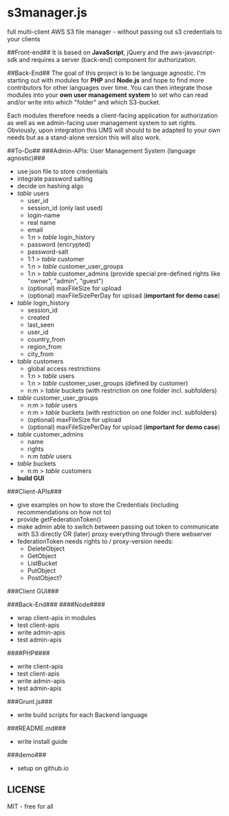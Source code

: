 # s3manager.js #
full multi-client AWS S3 file manager - without passing out s3 credentials to your clients

##Front-end##
It is based on **JavaScript**, jQuery and the aws-javascript-sdk and requires a server (back-end) component for authorization.

##Back-End##
The goal of this project is to be language agnostic. I'm starting out with modules for **PHP** and **Node.js** and hope to find more contributors for other languages over time.
You can then integrate those modules into your **own user management system** to set who can read and/or write into which "folder" and which S3-bucket.

Each modules therefore needs a client-facing application for authorization as well as we admin-facing user management system to set rights.
Obviously, upon integration this UMS will should to be adapted to your own needs but as a stand-alone version this will also work.

##To-Do##
###Admin-APIs: User Management System (language agnostic)###
* use json file to store credentials
* integrate password salting
* decide on hashing algo
* *table* users
  * user_id
  * session_id (only last used)
  * login-name
  * real name
  * email
  * 1:n > *table* login_history
  * password (encrypted)
  * password-salt
  * 1:1 > *table* customer
  * 1:n > *table* customer_user_groups
  * 1:n > *table* customer_admins (provide special pre-defined rights like "owner", "admin", "guest")
  * (optional) maxFileSize for upload
  * (optional) maxFileSizePerDay for upload (**important for demo case**)
* *table* login_history
  * session_id
  * created
  * last_seen
  * user_id
  * country_from
  * region_from
  * city_from
* *table* customers
  * global access restrictions 
  * 1:n > *table* users
  * 1:n > *table* customer_user_groups (defined by customer)
  * n:m > *table* buckets (with restriction on one folder incl. subfolders)
* *table* customer_user_groups
  * n:m > *table* users
  * n:m > *table* buckets (with restriction on one folder incl. subfolders)
  * (optional) maxFileSize for upload
  * (optional) maxFileSizePerDay for upload (**important for demo case**)
* *table* customer_admins
  * name
  * rights
  * n:m *table* users
* *table* buckets
  * n:m > *table* customers
* **build GUI**

###Client-APIs###
* give examples on how to store the Credentials (including recommendations on how not to)
* provide getFederationToken()
* make admin able to switch between passing out token to communicate with S3 directly OR (later) proxy everything through there webserver
* federationToken needs rights to / proxy-version needs:
  * DeleteObject
  * GetObject
  * ListBucket
  * PutObject
  * PostObject?

###Client GUI###

###Back-End###
####Node####
* wrap client-apis in modules
* test client-apis
* write admin-apis
* test admin-apis

####PHP####
* write client-apis
* test client-apis
* write admin-apis
* test admin-apis

###Grunt.js###
* write build scripts for each Backend language


###README.md###
* write install guide


###demo###
* setup on github.io


## LICENSE ##
MIT - free for all
